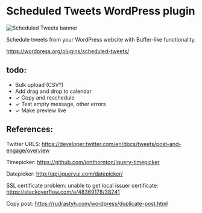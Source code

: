 # Scheduled Tweets WordPress plugin

![Scheduled Tweets banner](https://ps.w.org/scheduled-tweets/assets/banner-772x250.png)

Schedule tweets from your WordPress website with Buffer-like functionality.

https://wordpress.org/plugins/scheduled-tweets/

## todo:
- Bulk upload (CSV?)
- Add drag and drop to calendar
- ✓ Copy and reschedule
- ✓ Test empty message, other errors
- ✓ Make preview live
 
## References:

Twitter URLS: https://developer.twitter.com/en/docs/tweets/post-and-engage/overview

Timepicker: https://github.com/jonthornton/jquery-timepicker

Datepicker: http://api.jqueryui.com/datepicker/

SSL certificate problem: unable to get local issuer certificate: https://stackoverflow.com/a/48369178/38241

Copy post: https://rudrastyh.com/wordpress/duplicate-post.html
